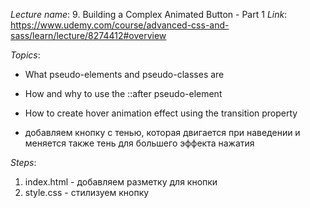 _Lecture name_: 9. Building a Complex Animated Button - Part 1
_Link_: https://www.udemy.com/course/advanced-css-and-sass/learn/lecture/8274412#overview


_Topics_:
- What pseudo-elements and pseudo-classes are
- How and why to use the ::after pseudo-element
- How to create hover animation effect using the transition property

- добавляем кнопку с тенью, которая двигается при наведении и меняется также тень для большего эффекта нажатия



_Steps_:
1) index.html - добавляем разметку для кнопки
2) style.css - стилизуем кнопку
